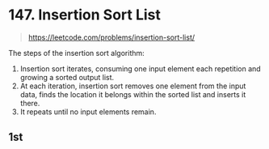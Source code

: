 # 147. Insertion Sort List
> https://leetcode.com/problems/insertion-sort-list/

The steps of the insertion sort algorithm:

1. Insertion sort iterates, consuming one input element each repetition and growing a sorted output list.
2. At each iteration, insertion sort removes one element from the input data, finds the location it belongs within the sorted list and inserts it there.
3. It repeats until no input elements remain.

## 1st

```py

```